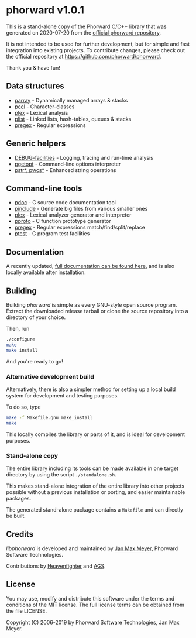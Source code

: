 # phorward v1.0.1

This is a stand-alone copy of the Phorward C/C++ library that was generated on 2020-07-20 from the [official phorward repository](https://github.com/phorward/phorward).

It is not intended to be used for further development, but for simple and fast integration into existing projects. To contribute changes, please check out the official repository at https://github.com/phorward/phorward.

Thank you & have fun!

## Data structures

- [parray](https://raw.githack.com/phorward/phorward/master/doc/phorward.html#parray) - Dynamically managed arrays & stacks
- [pccl](https://raw.githack.com/phorward/phorward/master/doc/phorward.html#pccl) - Character-classes
- [plex](https://raw.githack.com/phorward/phorward/master/doc/phorward.html#plex) - Lexical analysis
- [plist](https://raw.githack.com/phorward/phorward/master/doc/phorward.html#plist) - Linked lists, hash-tables, queues & stacks
- [pregex](https://raw.githack.com/phorward/phorward/master/doc/phorward.html#pregex) - Regular expressions

## Generic helpers

- [DEBUG-facilities](https://raw.githack.com/phorward/phorward/master/doc/phorward.html#ptrace) - Logging, tracing and run-time analysis
- [pgetopt](https://raw.githack.com/phorward/phorward/master/doc/phorward.html#fn_pgetopt) - Command-line options interpreter
- [pstr*, pwcs*](https://raw.githack.com/phorward/phorward/master/doc/phorward.html#pstr) - Enhanced string operations

## Command-line tools

- [pdoc](https://raw.githack.com/phorward/phorward/master/doc/phorward.html#c_pdoc) - C source code documentation tool
- [pinclude](https://raw.githack.com/phorward/phorward/master/doc/phorward.html#c_pinclude) - Generate big files from various smaller ones
- [plex](https://raw.githack.com/phorward/phorward/master/doc/phorward.html#c_plex) - Lexical analyzer generator and interpreter
- [pproto](https://raw.githack.com/phorward/phorward/master/doc/phorward.html#c_pproto) - C function prototype generator
- [pregex](https://raw.githack.com/phorward/phorward/master/doc/phorward.html#c_pregex) - Regular expressions match/find/split/replace
- [ptest](https://raw.githack.com/phorward/phorward/master/doc/phorward.html#c_ptest) - C program test facilities

## Documentation

A recently updated, [full documentation can be found here](https://raw.githack.com/phorward/phorward/master/doc/phorward.html), and is also locally available after installation.

## Building

Building *phorward* is simple as every GNU-style open source program. Extract the downloaded release tarball or clone the source repository into a directory of your choice.

Then, run

```bash
./configure
make
make install
```

And you're ready to go!

### Alternative development build

Alternatively, there is also a simpler method for setting up a local build system for development and testing purposes.

To do so, type

```bash
make -f Makefile.gnu make_install
make
```

This locally compiles the library or parts of it, and is ideal for development purposes.

### Stand-alone copy

The entire library including its tools can be made available in one target directory by using the script `./standalone.sh`.

This makes stand-alone integration of the entire library into other projects possible without a previous installation or porting, and easier maintainable packages.

The generated stand-alone package contains a `Makefile` and can directly be built.

## Credits

*libphorward* is developed and maintained by [Jan Max Meyer](https://github.com/phorward/), Phorward Software Technologies.

Contributions by [Heavenfighter](https://github.com/Heavenfighter) and [AGS](https://github.com/FreeBASIC-programmer).

## License

You may use, modify and distribute this software under the terms and conditions of the MIT license.
The full license terms can be obtained from the file LICENSE.

Copyright (C) 2006-2019 by Phorward Software Technologies, Jan Max Meyer.

